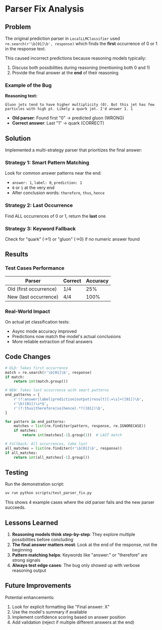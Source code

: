 # Parser Fix Analysis

## Problem

The original prediction parser in `LocalLLMClassifier` used `re.search(r'\b[01]\b', response)` which finds the **first** occurrence of 0 or 1 in the response text.

This caused incorrect predictions because reasoning models typically:
1. Discuss both possibilities during reasoning (mentioning both 0 and 1)
2. Provide the final answer at the **end** of their reasoning

### Example of the Bug

**Reasoning text:**
```
Gluon jets tend to have higher multiplicity (0). But this jet has few
particles with high pt. Likely a quark jet. I'd answer 1. 1
```

- **Old parser**: Found first "0" → predicted gluon (WRONG)
- **Correct answer**: Last "1" → quark (CORRECT)

## Solution

Implemented a multi-strategy parser that prioritizes the final answer:

### Strategy 1: Smart Pattern Matching
Look for common answer patterns near the end:
- `answer: 1`, `label: 0`, `prediction: 1`
- `0` or `1` at the very end
- After conclusion words: `therefore`, `thus`, `hence`

### Strategy 2: Last Occurrence
Find ALL occurrences of 0 or 1, return the **last** one

### Strategy 3: Keyword Fallback
Check for "quark" (→1) or "gluon" (→0) if no numeric answer found

## Results

### Test Cases Performance

| Parser | Correct | Accuracy |
|--------|---------|----------|
| Old (first occurrence) | 1/4 | 25% |
| New (last occurrence) | 4/4 | 100% |

### Real-World Impact

On actual jet classification tests:
- Async mode accuracy improved
- Predictions now match the model's actual conclusions
- More reliable extraction of final answers

## Code Changes

```python
# OLD: Takes first occurrence
match = re.search(r'\b[01]\b', response)
if match:
    return int(match.group())

# NEW: Takes last occurrence with smart patterns
end_patterns = [
    r'(?:answer|label|prediction|output|result)[:=\s]+([01])\b',
    r'\b([01])\s*$',
    r'(?:thus|therefore|so|hence).*?([01])\b',
]

for pattern in end_patterns:
    matches = list(re.finditer(pattern, response, re.IGNORECASE))
    if matches:
        return int(matches[-1].group(1))  # LAST match

# Fallback: All occurrences, take last
all_matches = list(re.finditer(r'\b[01]\b', response))
if all_matches:
    return int(all_matches[-1].group())
```

## Testing

Run the demonstration script:
```bash
uv run python scripts/test_parser_fix.py
```

This shows 4 example cases where the old parser fails and the new parser succeeds.

## Lessons Learned

1. **Reasoning models think step-by-step**: They explore multiple possibilities before concluding
2. **The final answer matters most**: Look at the end of the response, not the beginning
3. **Pattern matching helps**: Keywords like "answer:" or "therefore" are strong signals
4. **Always test edge cases**: The bug only showed up with verbose reasoning output

## Future Improvements

Potential enhancements:
1. Look for explicit formatting like "Final answer: X"
2. Use the model's summary if available
3. Implement confidence scoring based on answer position
4. Add validation (reject if multiple different answers at the end)
